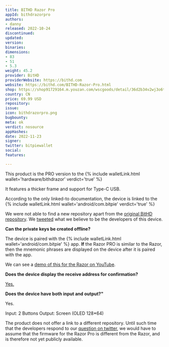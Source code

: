 ```yaml
---
title: BITHD Razor Pro
appId: bithdrazorpro
authors:
- danny
released: 2022-10-24
discontinued: 
updated: 
version: 
binaries: 
dimensions:
- 83
- 51
- 5.3
weight: 45.2
provider: BitHD
providerWebsite: https://bithd.com
website: https://bithd.com/BITHD-Razor-Pro.html
shop: https://shop91729164.m.youzan.com/wscgoods/detail/36d2b34v2wj3o6t
country: CN
price: 69.99 USD
repository: 
issue: 
icon: bithdrazorpro.png
bugbounty: 
meta: ok
verdict: nosource
appHashes: 
date: 2022-11-23
signer: 
twitter: bitpiewallet
social: 
features: 

---
```


This product is the PRO version to the {% include walletLink.html wallet='hardware/bithdrazor' verdict='true' %}

It features a thicker frame and support for Type-C USB.

According to the only linked-to documentation, the device is linked to the {% include walletLink.html wallet='android/com.bitpie' verdict='true' %}

We were not able to find a new repository apart from the [original BitHD repository](https://github.com/bithd/bithd-mcu). We [tweeted](https://twitter.com/dannybuntu/status/1595323634658476033) what we believe to be the developers of this device.

**Can the private keys be created offline?** 

The device is paired with the {% include walletLink.html wallet='android/com.bitpie' %} app. **If** the Razor PRO is similar to the Razor, then the mnemonic phrases are displayed on the device after it is paired with the app.

We can see a [demo of this for the Razor on YouTube](https://youtu.be/nGm4_umShlg?t=105). 

**Does the device display the receive address for confirmation?**

[Yes.](https://youtu.be/fMlNiXK_71k?t=109)

**Does the device have both input and output?"**

Yes.

Input: 2 Buttons
Output: Screen (OLED 128*64)

The product does not offer a link to a different repository. Until such time that the developers respond to our [question on twitter](https://twitter.com/BitcoinWalletz/status/1595341363150671872), we would have to assume that the firmware for the Razor Pro is different from the Razor, and is therefore not yet publicly available.



